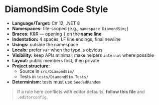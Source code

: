 # DiamondSim Code Style

- **Language/Target:** C# 12, .NET 8
- **Namespaces:** file-scoped (e.g., `namespace DiamondSim;`)
- **Braces:** K&R — opening `{` on the **same line**
- **Indentation:** 4 spaces, LF line endings, final newline
- **Usings:** outside the namespace
- **Locals:** prefer `var` when the type is obvious
- **Visibility:** keep APIs minimal; make helpers `internal` where possible
- **Layout:** public members first, then private
- **Project structure:**
  - Source in `src/DiamondSim/`
  - Tests in `tests/DiamondSim.Tests/`
- **Determinism:** tests must use `SeededRandom`

> If a rule here conflicts with editor defaults, **follow this file** and `.editorconfig`.
